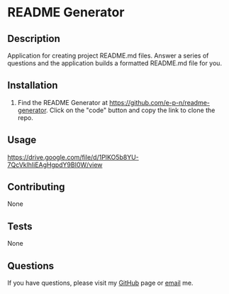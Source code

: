 
# README Generator


## Description
Application for creating project README.md files. Answer a series of questions and the application builds a formatted README.md file for you.
## Installation
1. Find the README Generator at https://github.com/e-p-n/readme-generator. Click on the "code" button and copy the link to clone the repo.
## Usage
https://drive.google.com/file/d/1PlKO5b8YU-7QcVklhIiEAgHgpdY9BI0W/view
## Contributing
None
## Tests 
None


## Questions
If you have questions, please visit my [GitHub](http://github.com/e-p-n) page or [email](mailto:eric.n@me.com?subject=Question%20regarding%20README%20Generator) me.
  
